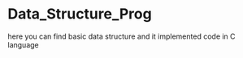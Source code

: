 # Data_Structure_Prog

here you can find basic data structure and it implemented code in C language
